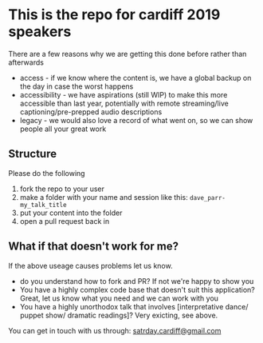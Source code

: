 # This is the repo for cardiff 2019 speakers

There are a few reasons why we are getting this done before rather than afterwards

* access - if we know where the content is, we have a global backup on the day in case the worst happens
* accessibility - we have aspirations (still WIP) to make this more accessible than last year, potentially with remote streaming/live captioning/pre-prepped audio descriptions
* legacy - we would also love a record of what went on, so we can show people all your great work

## Structure

Please do the following

1. fork the repo to your user
2. make a folder with your name and session like this: `dave_parr-my_talk_title`
3. put your content into the folder
4. open a pull request back in

## What if that doesn't work for me?

If the above useage causes problems let us know.

* do you understand how to fork and PR? If not we're happy to show you
* You have a highly complex code base that doesn't suit this application? Great, let us know what you need and we can work with you
* You have a highly unorthodox talk that involves [interpretative dance/ puppet show/ dramatic readings]? Very exicting, see above.

You can get in touch with us through:
satrday.cardiff@gmail.com
